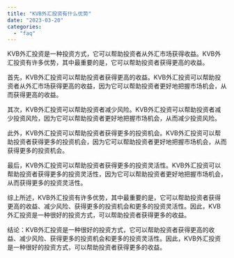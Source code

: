 ```yaml
---
title: "KVB外汇投资有什么优势"
date: "2023-03-20"
categories: 
  - "faq"
---
```


KVB外汇投资是一种投资方式，它可以帮助投资者从外汇市场获得收益。KVB外汇投资有许多优势，其中最重要的是，它可以帮助投资者获得更高的收益。

首先，KVB外汇投资可以帮助投资者获得更高的收益。KVB外汇投资可以帮助投资者从外汇市场获得更高的收益，因为它可以帮助投资者更好地把握市场机会，从而获得更高的收益。

其次，KVB外汇投资可以帮助投资者减少风险。KVB外汇投资可以帮助投资者减少投资风险，因为它可以帮助投资者更好地把握市场机会，从而减少投资风险。

此外，KVB外汇投资可以帮助投资者获得更多的投资机会。KVB外汇投资可以帮助投资者获得更多的投资机会，因为它可以帮助投资者更好地把握市场机会，从而获得更多的投资机会。

最后，KVB外汇投资可以帮助投资者获得更多的投资灵活性。KVB外汇投资可以帮助投资者获得更多的投资灵活性，因为它可以帮助投资者更好地把握市场机会，从而获得更多的投资灵活性。

综上所述，KVB外汇投资有许多优势，其中最重要的是，它可以帮助投资者获得更高的收益、减少风险、获得更多的投资机会和更多的投资灵活性。因此，KVB外汇投资是一种很好的投资方式，可以帮助投资者获得更多的收益。

结论：KVB外汇投资是一种很好的投资方式，它可以帮助投资者获得更高的收益、减少风险、获得更多的投资机会和更多的投资灵活性。因此，KVB外汇投资是一种很好的投资方式，可以帮助投资者获得更多的收益。
